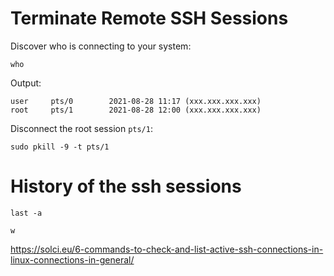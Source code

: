 # Terminate Remote SSH Sessions

Discover who is connecting to your system:
```
who
```
Output:
```
user     pts/0        2021-08-28 11:17 (xxx.xxx.xxx.xxx)
root     pts/1        2021-08-28 12:00 (xxx.xxx.xxx.xxx)
```

Disconnect the root session `pts/1`:
```
sudo pkill -9 -t pts/1

```

# History of the ssh sessions

```
last -a
```

```
w
```

https://solci.eu/6-commands-to-check-and-list-active-ssh-connections-in-linux-connections-in-general/